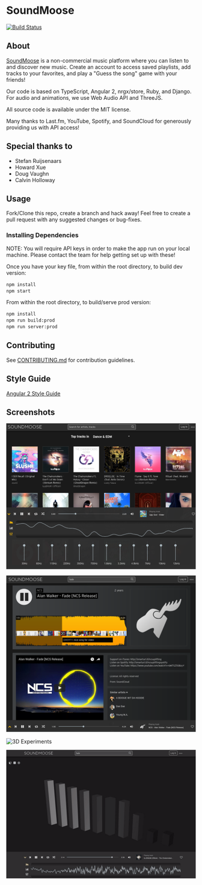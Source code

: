 # SoundMoose

[![Build Status](https://travis-ci.org/SoundMoose/SoundMoose.svg?branch=master)](https://travis-ci.org/SoundMoose/SoundMoose)

## About

[SoundMoose](http://www.soundmoose.com) is a non-commercial music platform where you can listen to and discover new music. Create an account to access saved playlists, add tracks to your favorites, and play a "Guess the song" game with your friends!

Our code is based on TypeScript, Angular 2, nrgx/store, Ruby, and Django. For audio and animations, we use Web Audio API and ThreeJS.

All source code is available under the MIT license.

Many thanks to Last.fm, YouTube, Spotify, and SoundCloud for generously providing us with API access!

## Special thanks to

  - Stefan Ruijsenaars
  - Howard Xue
  - Doug Vaughn
  - Calvin Holloway

## Usage

Fork/Clone this repo, create a branch and hack away! Feel free to create a pull request with any suggested changes or bug-fixes.

### Installing Dependencies

NOTE: You will require API keys in order to make the app run on your local machine. Please contact the team for help getting set up with these!

Once you have your key file, from within the root directory, to build dev version:

```sh
npm install
npm start
```

From within the root directory, to build/serve prod version:

```sh
npm install
npm run build:prod
npm run server:prod
```

## Contributing

See [CONTRIBUTING.md](CONTRIBUTING.md) for contribution guidelines.

## Style Guide

[Angular 2 Style Guide](https://angular.io/docs/ts/latest/guide/style-guide.html#!#naming)

## Screenshots

![Main Page](Screenshots/screenshot1.png)


![Track Details](Screenshots/screenshot2.png)


![3D Experiments](Screenshots/recording-spheres.gif)


![3D Experiments](Screenshots/recording-frequencyBars.gif)
